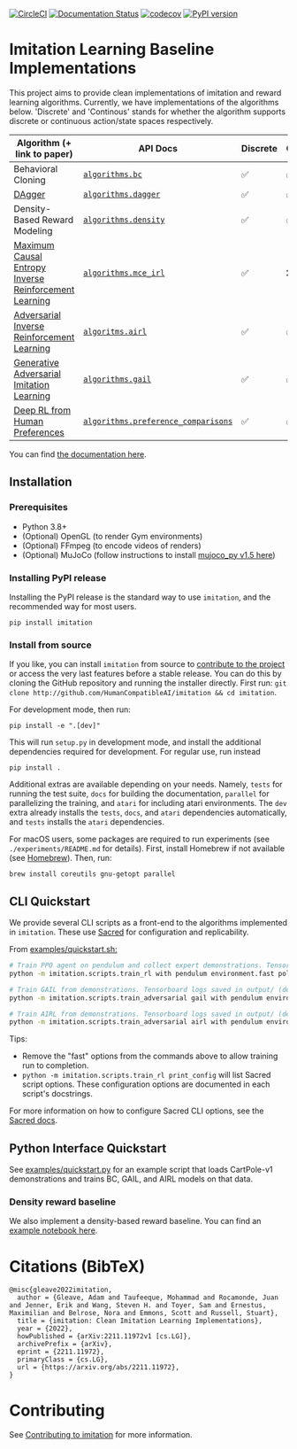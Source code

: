 [![CircleCI](https://circleci.com/gh/HumanCompatibleAI/imitation.svg?style=svg)](https://circleci.com/gh/HumanCompatibleAI/imitation)
[![Documentation Status](https://readthedocs.org/projects/imitation/badge/?version=latest)](https://imitation.readthedocs.io/en/latest/?badge=latest)
[![codecov](https://codecov.io/gh/HumanCompatibleAI/imitation/branch/master/graph/badge.svg)](https://codecov.io/gh/HumanCompatibleAI/imitation)
[![PyPI version](https://badge.fury.io/py/imitation.svg)](https://badge.fury.io/py/imitation)

# Imitation Learning Baseline Implementations

This project aims to provide clean implementations of imitation and reward learning algorithms.
Currently, we have implementations of the algorithms below. 'Discrete' and 'Continous' stands for whether the algorithm supports discrete or continuous action/state spaces respectively.

| Algorithm (+ link to paper)                                                                                                       | API Docs                                                                                                                 | Discrete | Continuous |
|-----------------------------------------------------------------------------------------------------------------------------------|--------------------------------------------------------------------------------------------------------------------------|----------|------------|
| Behavioral Cloning                                                                                                                | [`algorithms.bc`](https://imitation.readthedocs.io/en/latest/algorithms/bc.html)                                         | ✅        | ✅          |
| [DAgger](https://arxiv.org/pdf/1011.0686.pdf)                                                                                     | [`algorithms.dagger`](https://imitation.readthedocs.io/en/latest/algorithms/dagger.html)                                 | ✅        | ✅          |
| Density-Based Reward Modeling                                                                                                     | [`algorithms.density`](https://imitation.readthedocs.io/en/latest/algorithms/density.html)                               | ✅        | ✅          |
| [Maximum Causal Entropy Inverse Reinforcement Learning](https://www.cs.cmu.edu/~bziebart/publications/maximum-causal-entropy.pdf) | [`algorithms.mce_irl`](https://imitation.readthedocs.io/en/latest/algorithms/mce_irl.html)                               | ✅        | ❌          |
| [Adversarial Inverse Reinforcement Learning](https://arxiv.org/abs/1710.11248)                                                    | [`algoritms.airl`](https://imitation.readthedocs.io/en/latest/algorithms/airl.html)                                      | ✅        | ✅          |
| [Generative Adversarial Imitation Learning](https://arxiv.org/abs/1606.03476)                                                     | [`algorithms.gail`](https://imitation.readthedocs.io/en/latest/algorithms/gail.html)                                     | ✅        | ✅          |
| [Deep RL from Human Preferences](https://arxiv.org/abs/1706.03741)                                                                | [`algorithms.preference_comparisons`](https://imitation.readthedocs.io/en/latest/algorithms/preference_comparisons.html) | ✅        | ✅          |


You can find [the documentation here](https://imitation.readthedocs.io/en/latest/).

## Installation

### Prerequisites

- Python 3.8+
- (Optional) OpenGL (to render Gym environments)
- (Optional) FFmpeg (to encode videos of renders)
- (Optional) MuJoCo (follow instructions to install [mujoco_py v1.5 here](https://github.com/openai/mujoco-py/tree/498b451a03fb61e5bdfcb6956d8d7c881b1098b5#install-mujoco))

### Installing PyPI release

Installing the PyPI release is the standard way to use `imitation`, and the recommended way for most users.

```
pip install imitation
```

### Install from source

If you like, you can install `imitation` from source to [contribute to the project][contributing] or access the very last features before a stable release. You can do this by cloning the GitHub repository and running the installer directly. First run:
`git clone http://github.com/HumanCompatibleAI/imitation && cd imitation`.

For development mode, then run:

```
pip install -e ".[dev]"
```

This will run `setup.py` in development mode, and install the additional dependencies required for development. For regular use, run instead

```
pip install .
```

Additional extras are available depending on your needs. Namely, `tests` for running the test suite, `docs` for building the documentation, `parallel` for parallelizing the training, and `atari` for including atari environments. The `dev` extra already installs the `tests`, `docs`, and `atari` dependencies automatically, and `tests` installs the `atari` dependencies.

For macOS users, some packages are required to run experiments (see `./experiments/README.md` for details). First, install Homebrew if not available (see [Homebrew](https://brew.sh/)). Then, run:

```
brew install coreutils gnu-getopt parallel
```

## CLI Quickstart

We provide several CLI scripts as a front-end to the algorithms implemented in `imitation`. These use [Sacred](https://github.com/idsia/sacred) for configuration and replicability.

From [examples/quickstart.sh:](examples/quickstart.sh)

```bash
# Train PPO agent on pendulum and collect expert demonstrations. Tensorboard logs saved in quickstart/rl/
python -m imitation.scripts.train_rl with pendulum environment.fast policy_evaluation.fast rl.fast fast logging.log_dir=quickstart/rl/

# Train GAIL from demonstrations. Tensorboard logs saved in output/ (default log directory).
python -m imitation.scripts.train_adversarial gail with pendulum environment.fast demonstrations.fast policy_evaluation.fast rl.fast fast demonstrations.path=quickstart/rl/rollouts/final.npz

# Train AIRL from demonstrations. Tensorboard logs saved in output/ (default log directory).
python -m imitation.scripts.train_adversarial airl with pendulum environment.fast demonstrations.fast policy_evaluation.fast rl.fast fast demonstrations.path=quickstart/rl/rollouts/final.npz
```

Tips:

- Remove the "fast" options from the commands above to allow training run to completion.
- `python -m imitation.scripts.train_rl print_config` will list Sacred script options. These configuration options are documented in each script's docstrings.

For more information on how to configure Sacred CLI options, see the [Sacred docs](https://sacred.readthedocs.io/en/stable/).

## Python Interface Quickstart

See [examples/quickstart.py](examples/quickstart.py) for an example script that loads CartPole-v1 demonstrations and trains BC, GAIL, and AIRL models on that data.

### Density reward baseline

We also implement a density-based reward baseline. You can find an [example notebook here](docs/tutorials/7_train_density.ipynb).

# Citations (BibTeX)

```
@misc{gleave2022imitation,
  author = {Gleave, Adam and Taufeeque, Mohammad and Rocamonde, Juan and Jenner, Erik and Wang, Steven H. and Toyer, Sam and Ernestus, Maximilian and Belrose, Nora and Emmons, Scott and Russell, Stuart},
  title = {imitation: Clean Imitation Learning Implementations},
  year = {2022},
  howPublished = {arXiv:2211.11972v1 [cs.LG]},
  archivePrefix = {arXiv},
  eprint = {2211.11972},
  primaryClass = {cs.LG},
  url = {https://arxiv.org/abs/2211.11972},
}
```

# Contributing

See [Contributing to imitation][contributing] for more information.


[contributing]: https://imitation.readthedocs.io/en/latest/development/contributing/index.html
